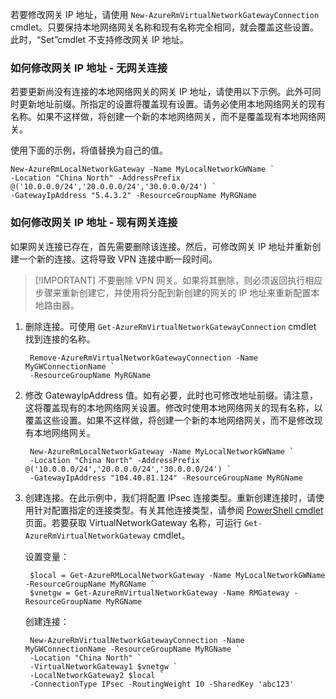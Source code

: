 若要修改网关 IP 地址，请使用 `New-AzureRmVirtualNetworkGatewayConnection` cmdlet。只要保持本地网络网关名称和现有名称完全相同，就会覆盖这些设置。此时，“Set”cmdlet 不支持修改网关 IP 地址。

### <a name="gwipnoconnection"></a>如何修改网关 IP 地址 - 无网关连接

若要更新尚没有连接的本地网络网关的网关 IP 地址，请使用以下示例。此外可同时更新地址前缀。所指定的设置将覆盖现有设置。请务必使用本地网络网关的现有名称。如果不这样做，将创建一个新的本地网络网关，而不是覆盖现有本地网络网关。

使用下面的示例，将值替换为自己的值。

    New-AzureRmLocalNetworkGateway -Name MyLocalNetworkGWName `
    -Location "China North" -AddressPrefix @('10.0.0.0/24','20.0.0.0/24','30.0.0.0/24') `
    -GatewayIpAddress "5.4.3.2" -ResourceGroupName MyRGName

### <a name="gwipwithconnection"></a>如何修改网关 IP 地址 - 现有网关连接

如果网关连接已存在，首先需要删除该连接。然后，可修改网关 IP 地址并重新创建一个新的连接。这将导致 VPN 连接中断一段时间。

>[!IMPORTANT] 不要删除 VPN 网关。如果将其删除，则必须返回执行相应步骤来重新创建它，并使用将分配到新创建的网关的 IP 地址来重新配置本地路由器。
 
1. 删除连接。可使用 `Get-AzureRmVirtualNetworkGatewayConnection` cmdlet 找到连接的名称。

        Remove-AzureRmVirtualNetworkGatewayConnection -Name MyGWConnectionName `
        -ResourceGroupName MyRGName

2. 修改 GatewayIpAddress 值。如有必要，此时也可修改地址前缀。请注意，这将覆盖现有的本地网络网关设置。修改时使用本地网络网关的现有名称，以覆盖这些设置。如果不这样做，将创建一个新的本地网络网关，而不是修改现有本地网络网关。

        New-AzureRmLocalNetworkGateway -Name MyLocalNetworkGWName `
        -Location "China North" -AddressPrefix @('10.0.0.0/24','20.0.0.0/24','30.0.0.0/24') `
        -GatewayIpAddress "104.40.81.124" -ResourceGroupName MyRGName

3. 创建连接。在此示例中，我们将配置 IPsec 连接类型。重新创建连接时，请使用针对配置指定的连接类型。有关其他连接类型，请参阅 [PowerShell cmdlet](https://msdn.microsoft.com/zh-cn/library/mt603611.aspx) 页面。若要获取 VirtualNetworkGateway 名称，可运行 `Get-AzureRmVirtualNetworkGateway` cmdlet。

    设置变量：

        $local = Get-AzureRMLocalNetworkGateway -Name MyLocalNetworkGWName -ResourceGroupName MyRGName `
        $vnetgw = Get-AzureRmVirtualNetworkGateway -Name RMGateway -ResourceGroupName MyRGName

    创建连接：
    
        New-AzureRmVirtualNetworkGatewayConnection -Name MyGWConnectionName -ResourceGroupName MyRGName `
        -Location "China North" `
        -VirtualNetworkGateway1 $vnetgw `
        -LocalNetworkGateway2 $local `
        -ConnectionType IPsec -RoutingWeight 10 -SharedKey 'abc123'

<!---HONumber=Mooncake_0822_2016-->